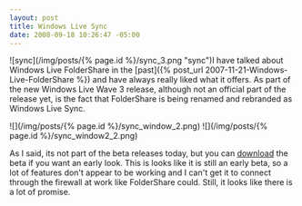 ```yaml
---
layout: post
title: Windows Live Sync
date: 2008-09-18 10:26:47 -05:00
---
```


![sync](/img/posts/{% page.id %}/sync_3.png "sync")I have talked about Windows Live FolderShare in the [past]({% post_url 2007-11-21-Windows-Live-FolderShare %}) and have always really liked what it offers. As part of the new Windows Live Wave 3 release, although not an official part of the release yet, is the fact that FolderShare is being renamed and rebranded as Windows Live Sync.

![](/img/posts/{% page.id %}/sync_window_2.png) ![](/img/posts/{% page.id %}/sync_window2_2.png) 

As I said, its not part of the beta releases today, but you can [download](http://download.microsoft.com/download/7/6/E/76EE3260-D212-4D9B-B8D6-79C014B0593B/EN/WindowsLiveSync-ship-en.cab) the beta if you want an early look. This is looks like it is still an early beta, so a lot of features don't appear to be working and I can't get it to connect through the firewall at work like FolderShare could. Still, it looks like there is a lot of promise.
